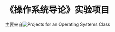 # 《操作系统导论》实验项目

主要来自![Projects for an Operating Systems Class](https://github.com/remzi-arpacidusseau/ostep-projects)
